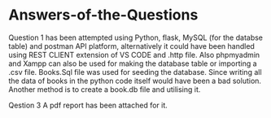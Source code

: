 # Answers-of-the-Questions

Question 1 has been attempted using Python, flask, MySQL (for the databse table) and postman API platform, alternatively it could have been handled using REST CLIENT extension of VS CODE and .http file. Also phpmyadmin and Xampp can also be used for making the database table or importing a .csv file. Books.Sql file was used for seeding the database. Since writing all the data of books in the python code itself would have been a  bad solution. Another method is to create a book.db file and utilising it.

Qestion 3 A pdf report has been attached for it.
